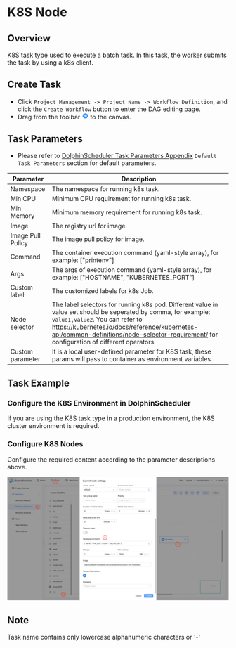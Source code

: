 # K8S Node

## Overview

K8S task type used to execute a batch task. In this task, the worker submits the task by using a k8s client.

## Create Task

- Click `Project Management -> Project Name -> Workflow Definition`, and click the `Create Workflow` button to enter the DAG editing page.
- Drag from the toolbar <img src="../../../../img/tasks/icons/kubernetes.png" width="15"/> to the canvas.

## Task Parameters

[//]: # (TODO: use the commented anchor below once our website template supports this syntax)
[//]: # (- Please refer to [DolphinScheduler Task Parameters Appendix]&#40;appendix.md#default-task-parameters&#41; `Default Task Parameters` section for default parameters.)

- Please refer to [DolphinScheduler Task Parameters Appendix](appendix.md) `Default Task Parameters` section for default parameters.

|   **Parameter**   |                                                                                                                                        **Description**                                                                                                                                         |
|-------------------|------------------------------------------------------------------------------------------------------------------------------------------------------------------------------------------------------------------------------------------------------------------------------------------------|
| Namespace         | The namespace for running k8s task.                                                                                                                                                                                                                                                            |
| Min CPU           | Minimum CPU requirement for running k8s task.                                                                                                                                                                                                                                                  |
| Min Memory        | Minimum memory requirement for running k8s task.                                                                                                                                                                                                                                               |
| Image             | The registry url for image.                                                                                                                                                                                                                                                                    |
| Image Pull Policy | The image pull policy for image.                                                                                                                                                                                                                                                               |
| Command           | The container execution command (yaml-style array), for example: ["printenv"]                                                                                                                                                                                                                  |
| Args              | The args of execution command (yaml-style array), for example: ["HOSTNAME", "KUBERNETES_PORT"]                                                                                                                                                                                                 |
| Custom label      | The customized labels for k8s Job.                                                                                                                                                                                                                                                             |
| Node selector     | The label selectors for running k8s pod. Different value in value set should be seperated by comma, for example: `value1,value2`. You can refer to https://kubernetes.io/docs/reference/kubernetes-api/common-definitions/node-selector-requirement/ for configuration of different operators. |
| Custom parameter  | It is a local user-defined parameter for K8S task, these params will pass to container as environment variables.                                                                                                                                                                               |

## Task Example

### Configure the K8S Environment in DolphinScheduler

If you are using the K8S task type in a production environment, the K8S cluster environment is required.

### Configure K8S Nodes

Configure the required content according to the parameter descriptions above.

![K8S](../../../../img/tasks/demo/kubernetes-task-en.png)

## Note

Task name contains only lowercase alphanumeric characters or '-'
